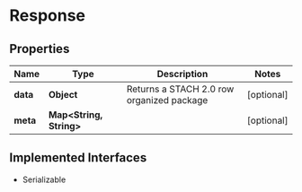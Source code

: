 

# Response


## Properties

Name | Type | Description | Notes
------------ | ------------- | ------------- | -------------
**data** | **Object** | Returns a STACH 2.0 row organized package |  [optional]
**meta** | **Map&lt;String, String&gt;** |  |  [optional]


## Implemented Interfaces

* Serializable


